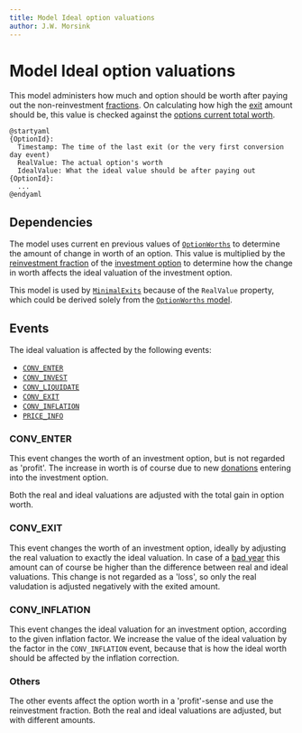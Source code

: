 ```yaml
---
title: Model Ideal option valuations
author: J.W. Morsink
---
```


# Model Ideal option valuations

This model administers how much and option should be worth after paying out the non-reinvestment [fractions](../option_fractions). 
On calculating how high the [exit](../events/CONV_EXIT) amount should be, this value is checked against the [options current total worth](./option_worths).

```plantuml
@startyaml
{OptionId}:
  Timestamp: The time of the last exit (or the very first conversion day event)
  RealValue: The actual option's worth
  IdealValue: What the ideal value should be after paying out
{OptionId}: 
  ...
@endyaml
```

## Dependencies

The model uses current en previous values of [`OptionWorths`](./option_worths) to determine the amount of change in worth of an option.
This value is multiplied by the [reinvestment fraction](../option_fractions) of the [investment option](../option) to determine how the change in worth affects the ideal valuation of the investment option.

This model is used by [`MinimalExits`](./minimal_exits) because of the `RealValue` property, which could be derived solely from the [`OptionWorths` model](./option_worths).

## Events

The ideal valuation is affected by the following events:

* [`CONV_ENTER`](../events/CONV_ENTER)
* [`CONV_INVEST`](../events/CONV_ENTER)
* [`CONV_LIQUIDATE`](../events/CONV_ENTER)
* [`CONV_EXIT`](../events/CONV_ENTER)
* [`CONV_INFLATION`](../events/CONV_INFLATION)
* [`PRICE_INFO`](../events/CONV_ENTER)

### CONV_ENTER

This event changes the worth of an investment option, but is not regarded as 'profit'. 
The increase in worth is of course due to new [donations](../donation) entering into the investment option.

Both the real and ideal valuations are adjusted with the total gain in option worth.

### CONV_EXIT
 
This event changes the worth of an investment option, ideally by adjusting the real valuation to exactly the ideal valuation. 
In case of a [bad year](../option_fractions#bad-year-fraction) this amount can of course be higher than the difference between real and ideal valuations.
This change is not regarded as a 'loss', so only the real valudation is adjusted negatively with the exited amount.

### CONV_INFLATION

This event changes the ideal valuation for an investment option, according to the given inflation factor.
We increase the value of the ideal valuation by the factor in the `CONV_INFLATION` event, because that is how the ideal worth should be affected by the inflation correction.

### Others

The other events affect the option worth in a 'profit'-sense and use the reinvestment fraction.
Both the real and ideal valuations are adjusted, but with different amounts.

